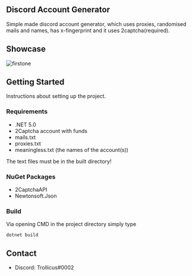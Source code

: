 ## Discord Account Generator
Simple made discord account generator, which uses proxies, randomised mails and names, has x-fingerprint and it uses 2captcha(required).

## Showcase

![firstone](https://gyazo.com/cdb54c2870e43dd0c03ae9dd63565a99.gif)

## Getting Started

Instructions about setting up the project.

### Requirements

* .NET 5.0
* 2Captcha account with funds
* mails.txt
* proxies.txt
* meaningless.txt (the names of the account(s))

The text files must be in the built directory!

### NuGet Packages

* 2CaptchaAPI
* Newtonsoft.Json

### Build

Via opening CMD in the project directory simply type

```
dotnet build
```
## Contact

* Discord: Trollicus#0002
